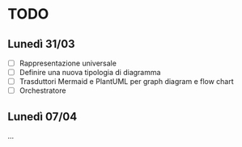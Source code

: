 # TODO

## Lunedì 31/03

- [ ] Rappresentazione universale
- [ ] Definire una nuova tipologia di diagramma
- [ ] Trasduttori Mermaid e PlantUML per graph diagram e flow chart
- [ ] Orchestratore

## Lunedì 07/04

...